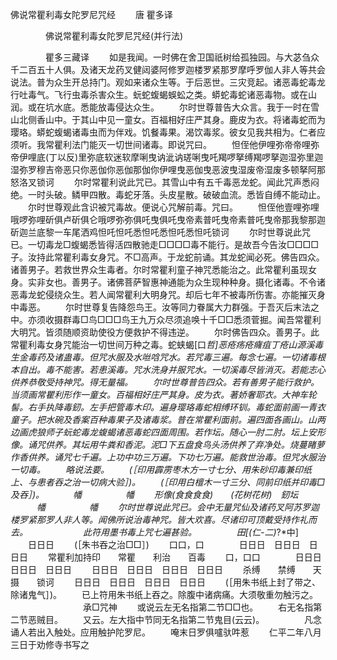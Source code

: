   佛说常瞿利毒女陀罗尼咒经
　　唐 瞿多译




　　　　佛说常瞿利毒女陀罗尼咒经(并行法)

　　　　瞿多三藏译
　　如是我闻。一时佛在舍卫国祇树给孤独园。与大苾刍众千二百五十人俱。及诸天龙药叉健闼婆阿修罗迦楼罗紧那罗摩呼罗伽人非人等共会说法。普为众生开总持门。观如来诸众生等。于后恶世。三灾竞起。诸恶毒蛇毒龙行吐毒气。飞行虫毒杀害众生。蚖蛇蝮蝎蜈蚣之类。蟒蛇毒蛇诸恶毒物。或在山润。或在坑水底。悉能放毒侵达众生。
　　尔时世尊普告大众言。我于一时在雪山北侧香山中。于其山中见一童女。百福相好庄严其身。鹿皮为衣。将诸毒蛇而为璎珞。蟒蛇蝮蝎诸毒虫而为伴戏。饥餐毒果。渴饮毒浆。彼女见我共相为。仁者应须听。我常瞿利法门能灭一切世间诸毒。即说咒曰。
　　怛侄他伊哩弥帝帝哩弥帝伊哩底(丁以反)里弥底软迷软摩唎曳讷泚讷瑳唎曳吒羯啰拏缚羯啰拏迦湿弥里迦湿弥罗穆吉帝恶只你恶伽你恶伽那伽你伊哩曳恶伽曳恶波曳湿废帝湿废多顿拏阿那怒洛叉锁诃
　　尔时常瞿利说此咒已。其雪山中有五千毒恶龙蛇。闻此咒声悉闷绝。一时头破。鳞甲四散。毒蛇牙落。头皮星散。破破血流。悉皆自缚不能动止。
　　尔时世尊观此含识被咒毒故。便说心咒解前毒。咒曰。
　　怛侄他壹哩弥哩哦啰弥哩斫俱卢斫俱仑哦啰弥弥俱吒曳俱吒曳帝素普吒曳帝素普吒曳帝那我黎那迦斫迦兰底黎一车尾洒鸡怛吒怛吒悉怛吒悉怛吒悉怛吒锁诃
　　尔时世尊说此咒已。一切毒龙□蝮蝎悉皆得活四散驰走□□□□毒不能行。是故吾今告汝□□□□子。汝持此常瞿利毒女身咒。不□高声。于龙蛇前诵。其龙蛇闻必死。佛告四众。诸善男子。若救世界众生毒者。尔时常瞿利童子神咒悉能治之。此常瞿利虽现女身。实非女也。善男子。诸佛菩萨智惠神通能为众生现种种身。摄化诸毒。不令诸恶毒龙蛇侵绕众生。若人闻常瞿利大明身咒。却后七年不被毒所伤害。亦能摧灭身中毒恶。
　　尔时世尊复告降怨鸟王。汝等同力眷属大力群强。于吾灭后末法之中。亦须收摄群毒□鸟□□□鸟王九万众尽须追唤十千□□悉须菅掘。闻吾常瞿利大明咒。皆须随顺资助使役方便救护不得违逆。
　　尔时佛告四众。善男子。此常瞿利毒女身咒能治一切世间万种之毒。蛇蛱蝎[口*哲]恶疮疡疮癕疽丁疮山源溪毒生金毒药及诸蛊毒。但咒水服及水咝唅咒水。若咒毒三遍。每念七遍。一切诸毒根本自出。毒不能害。若患溪毒。咒水洗身并服咒水。一切溪毒尽皆消灭。若能志心供养恭敬受持神咒。得无量福。
　　尔时世尊普告四众。若有善男子能行救护。当须画常瞿利形作一童女。百福相好庄严其身。皮为衣。著娇奢耶衣。大神车轮髻。右手执降毒釰。左手把管毒木印。遍身璎珞毒蛇相缚环钏。毒蛇面前画一青衣童子。把水碗及香案百种毒果子及诸毒浆。普在常瞿利面前。遍四面各画山。山两边画虎狼师子蚖蛇毒龙蝮蝎诸恶毒蛇四面周围。若作坛。随心一肘二肘。坛上安形像。诵咒供养。其坛用牛粪和香泥。泥□下五盘食鸟头汤供养了弃净处。烧蔓睹萝作香供养。诵咒七千遍。上功中功三万遍。下功七万遍。能救世治毒。但咒水服治一切毒。
　　略说法要。
　　(［印用霹雳枣木方一寸七分、用朱砂印毒兼印纸上、与患者吞之治一切病大验］)。
　　(［印用白檀木一寸三分、同前印纸并印毒□及吞］)。
　　　幡　　　　　幡
　　形像(食食食食)　　(花树花树)　釰坛
　　　幡　　　　　幡
　　尔时世尊说此咒已。会中无量咒仙及诸药叉阿苏罗迦楼罗紧那罗人非人等。闻佛所说治毒神咒。皆大欢喜。尽诸印可顶戴受持作礼而去。
　　　　　　此符用墨书毒上咒七遍甚验。
　　
　　田[(仁-二)*?*中]
　　日日日
　　(［朱书吞之治□□］)
　　口口，口　　　　日日日　日日日　日日日
　　常瞿利加持印　　常瞿　　利治　　百毒
　　口，口口　　　　日日日　日日日　日日日
　　日日日　日日日　日日日　日日日
　　杀缚　　禁缚　　天摄　　锁诃
　　日日日　日日日　日日日　日日日
　　(［用朱书纸上封了带之、除诸鬼气］)。
　　已上符用朱书纸上吞之。除腹中诸病痛。大须敬重勿触污之。
　　
　　　　　　承□咒神
　　或说云左无名指第二节□□也。
　　右无名指第二节恶贼目。
　　又云。左大指中节同无名指第二节鬼目(云云)。
　　
　　凡念诵人若出入触处。应用触护陀罗尼。
　　唵末日罗俱嚧驮吽惹
　　仁平二年八月三日于劝修寺书写之

